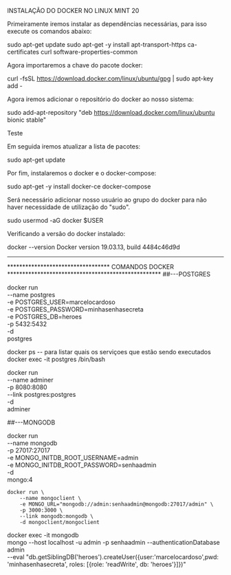INSTALAÇÃO DO DOCKER NO LINUX MINT 20


Primeiramente iremos instalar as dependências necessárias, para isso execute os comandos abaixo:

 sudo apt-get update
 sudo apt-get -y install apt-transport-https ca-certificates curl software-properties-common

Agora importaremos a chave do pacote docker:

 curl -fsSL https://download.docker.com/linux/ubuntu/gpg | sudo apt-key add -

Agora iremos adicionar o repositório do docker ao nosso sistema:

sudo add-apt-repository "deb https://download.docker.com/linux/ubuntu bionic stable"

Teste

Em seguida iremos atualizar a lista de pacotes:

 sudo apt-get update

Por fim, instalaremos o docker e o docker-compose:

 sudo apt-get -y install docker-ce docker-compose

Será necessário adicionar nosso usuário ao grupo do docker para não haver necessidade de utilização do "sudo".

 sudo usermod -aG docker $USER

Verificando a versão do docker instalado:

 docker --version
Docker version 19.03.13, build 4484c46d9d


************************************************************************************************************************************************************************************************************
********************************** COMANDOS DOCKER ***************************************************
##---POSTGRES

docker run \
    --name postgres \
    -e POSTGRES_USER=marcelocardoso \
    -e POSTGRES_PASSWORD=minhasenhasecreta \
    -e POSTGRES_DB=heroes \
    -p 5432:5432 \
    -d \
    postgres

docker ps -- para listar quais os serviçoes que estão sendo executados
docker exec -it postgres /bin/bash


docker run \
    --name adminer\
    -p 8080:8080 \
    --link postgres:postgres \
    -d \
    adminer 

##---MONGODB

docker run \
    --name mongodb \
    -p 27017:27017 \
    -e MONGO_INITDB_ROOT_USERNAME=admin \
    -e MONGO_INITDB_ROOT_PASSWORD=senhaadmin \
    -d \
    mongo:4


    docker run \
        --name mongoclient \
        -e MONGO_URL="mongodb://admin:senhaadmin@mongodb:27017/admin" \
        -p 3000:3000 \
        --link mongodb:mongodb \
        -d mongoclient/mongoclient

 
 docker exec -it mongodb \
    mongo --host localhost -u admin  -p senhaadmin --authenticationDatabase admin \
    --eval "db.getSiblingDB('heroes').createUser({user:'marcelocardoso',pwd: 'minhasenhasecreta', roles: [{role: 'readWrite', db: 'heroes'}]})"